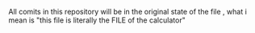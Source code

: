 All comits in this repository will be in the original state of the file , what i mean is "this file is literally the FILE of the calculator"
